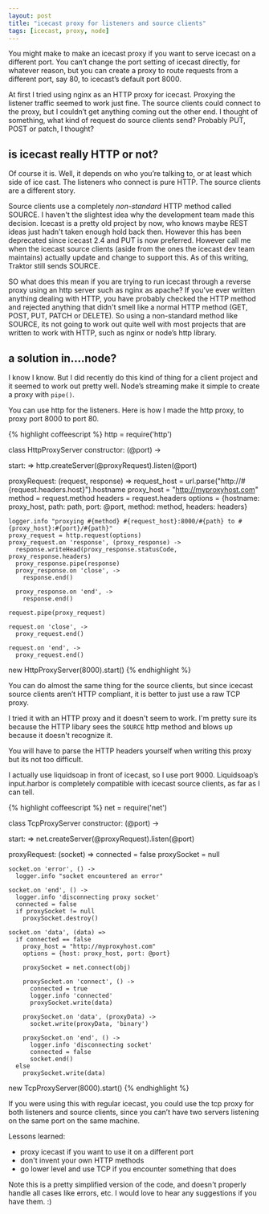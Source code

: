 ```yaml
---
layout: post
title: "icecast proxy for listeners and source clients"
tags: [icecast, proxy, node]
---
```


You might make to make an icecast proxy if you want to serve icecast on a different port. You can’t change the port setting of icecast directly, for whatever reason, but you can create a proxy to route requests from a different port, say 80, to icecast’s default port 8000.

At first I tried using nginx as an HTTP proxy for icecast. Proxying the listener traffic seemed to work just fine. The source clients could connect to the proxy, but I couldn’t get anything coming out the other end. I thought of something, what kind of request do source clients send? Probably PUT, POST or patch, I thought?

## is icecast really HTTP or not?

Of course it is.
Well, it depends on who you’re talking to, or at least which side of ice cast. The listeners who connect is pure HTTP. The source clients are a different story.

Source clients use a completely *non-standard* HTTP method called SOURCE. I haven't the slightest idea why the development team made this decision. Icecast is a pretty old project by now, who knows maybe REST ideas just hadn't taken enough hold back then. However this has been deprecated since icecast 2.4 and PUT is now preferred. However call me when the icecast source clients (aside from the ones the icecast dev team maintains) actually update and change to support this. As of this writing, Traktor still sends SOURCE.

SO what does this mean if you are trying to run icecast through a reverse proxy using an http server such as nginx as apache? If you've ever written anything dealing with HTTP, you have probably checked the HTTP method and rejected anything that didn't smell like a normal HTTP method (GET, POST, PUT, PATCH or DELETE). So using a non-standard method like SOURCE, its not going to work out quite well with most projects that are written to work with HTTP, such as nginx or node’s http library.

## a solution in….node?

I know I know. But I did recently do this kind of thing for a client project and it seemed to work out pretty well. Node’s streaming make it simple to create a proxy with `pipe()`.

You can use http for the listeners.
Here is how I made the http proxy, to proxy port 8000 to port 80.

{% highlight coffeescript %}
http         = require('http')

class HttpProxyServer
  constructor: (@port) ->

  start: =>
    http.createServer(@proxyRequest).listen(@port)

  proxyRequest: (request, response) =>
    request_host = url.parse("http://#{request.headers.host}").hostname
    proxy_host = "http://myproxyhost.com"
    method = request.method
    headers = request.headers
    options = {hostname: proxy_host, path: path, port: @port, method: method, headers: headers}

    logger.info "proxying #{method} #{request_host}:8000/#{path} to #{proxy_host}:#{port}/#{path}"
    proxy_request = http.request(options)
    proxy_request.on 'response', (proxy_response) ->
      response.writeHead(proxy_response.statusCode, proxy_response.headers)
      proxy_response.pipe(response)
      proxy_response.on 'close', ->
        response.end()

      proxy_response.on 'end', ->
        response.end()

    request.pipe(proxy_request)

    request.on 'close', ->
      proxy_request.end()

    request.on 'end', ->
      proxy_request.end()

new HttpProxyServer(8000).start()
{% endhighlight %}

You can do almost the same thing for the source clients, but since icecast
source clients aren’t HTTP compliant, it is better to just use a raw TCP proxy.

I tried it with an HTTP proxy and it doesn't seem to work. I'm pretty sure its
because the HTTP libary sees the `SOURCE` http method and blows up because it
doesn't recognize it.

You will have to parse the HTTP headers yourself when writing this proxy but its not too difficult.

I actually use liquidsoap in front of icecast, so I use port 9000. Liquidsoap’s input.harbor is completely compatible with icecast source clients, as far as I can tell.

{% highlight coffeescript %}
net          = require('net')

class TcpProxyServer
  constructor: (@port) ->

  start: =>
    net.createServer(@proxyRequest).listen(@port)

  proxyRequest: (socket) =>
    connected = false
    proxySocket = null

    socket.on 'error', () ->
      logger.info "socket encountered an error"

    socket.on 'end', () ->
      logger.info 'disconnecting proxy socket'
      connected = false
      if proxySocket != null
        proxySocket.destroy()

    socket.on 'data', (data) =>
      if connected == false
        proxy_host = "http://myproxyhost.com"
        options = {host: proxy_host, port: @port}

        proxySocket = net.connect(obj)

        proxySocket.on 'connect', () ->
          connected = true
          logger.info 'connected'
          proxySocket.write(data)

        proxySocket.on 'data', (proxyData) ->
          socket.write(proxyData, 'binary')

        proxySocket.on 'end', () ->
          logger.info 'disconnecting socket'
          connected = false
          socket.end()
      else
        proxySocket.write(data)

new TcpProxyServer(8000).start()
{% endhighlight %}

If you were using this with regular icecast, you could use the tcp proxy for both listeners and source clients, since you can’t have two servers listening on the same port on the same machine.

Lessons learned:

  * proxy icecast if you want to use it on a different port
  * don't invent your own HTTP methods
  * go lower level and use TCP if you encounter something that does

Note this is a pretty simplified version of the code, and doesn't properly
handle all cases like errors, etc. I would love to hear any suggestions if you
have them. :)
